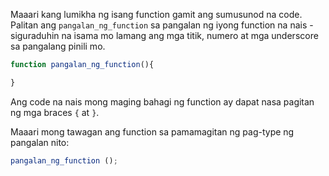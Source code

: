 Maaari kang lumikha ng isang function gamit ang sumusunod na code. Palitan ang `pangalan_ng_function` sa pangalan ng iyong function na nais - siguraduhin na isama mo lamang ang mga titik, numero at mga underscore sa pangalang pinili mo.

```javascript
function pangalan_ng_function(){

}
```

Ang code na nais mong maging bahagi ng function ay dapat nasa pagitan ng mga braces `{` at `}`.

Maaari mong tawagan ang function sa pamamagitan ng pag-type ng pangalan nito:

```javascript
pangalan_ng_function ();
```